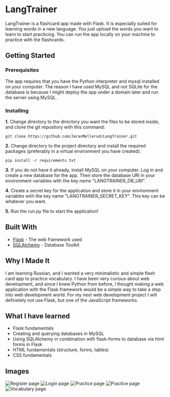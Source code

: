# LangTrainer
LangTrainer is a flashcard app made with Flask. It is especially suited for learning words in a new language. You just upload the words you want to learn to start practicing. You can run the app locally on your machine to practice with the flashcards.

## Getting Started
### Prerequisites
The app requires that you have the Python interpreter and mysql installed on your computer. The reason I have used MySQL and not SQLite for the database is because I might deploy the app under a domain later and run the server using MySQL.

### Installing
**1.** Change directory to the directory you want the files to be stored inside, and clone the git repository with this command:
```
git clone https://github.com/JaranMellerud/LangTrainer.git
```
**2.** Change directory to the project directory and install the required packages (preferably in a virtual environment you have created):
```
pip install -r requirements.txt
```
**3.** If you do not have it already, install MySQL on your computer. Log in and create a new database for the app. Then store the database URI in your environment variables with the key name "LANGTRAINER_DB_URI".

**4.** Create a secret key for the application and store it in your environment variables with the key name "LANGTRAINER_SECRET_KEY". This key can be whatever you want.

**5.** Run the run.py file to start the application!

## Built With
* [Flask](https://flask.palletsprojects.com/en/1.1.x/) - The web framework used
* [SQLAlchemy](https://www.sqlalchemy.org/) - Database Toolkit

## Why I Made It
I am learning Russian, and I wanted a very minimalistic and simple flash card app to practice vocabulary. I have been very curious about web development, and since I knew Python from before, I thought making a web application with the Flask framework would be a simple way to take a step into web development world. For my next web development project I will definetely not use Flask, but one of the JavaScript frameworks.

## What I have learned
* Flask fundamentals
* Creating and querying databases in MySQL
* Using SQLAlchemy in combination with flask-forms to database via html forms in Flask
* HTML fundamentals (structure, forms, tables)
* CSS fundamentals

## Images
![Register page](https://user-images.githubusercontent.com/56685171/79042391-ccb87280-7bf7-11ea-94a5-46be4098c156.png)
![Login page](https://user-images.githubusercontent.com/56685171/79042367-8400b980-7bf7-11ea-822f-3a498b1bb4cf.png)
![Practice page](https://user-images.githubusercontent.com/56685171/79042427-1608c200-7bf8-11ea-8108-c028c0ff8922.png)
![Practice page](https://user-images.githubusercontent.com/56685171/79042455-4cded800-7bf8-11ea-8173-7d026224a650.png)
![Vocabulary page](https://user-images.githubusercontent.com/56685171/79042481-831c5780-7bf8-11ea-89cb-9881158eb53f.png)
